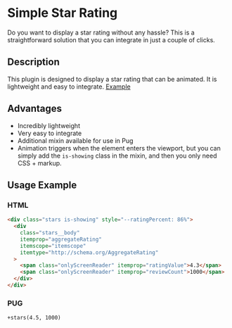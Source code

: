 # Simple Star Rating

Do you want to display a star rating without any hassle? This is a straightforward solution that you can integrate in just a couple of clicks.

## Description

This plugin is designed to display a star rating that can be animated. It is lightweight and easy to integrate.
[Example](https://nikolasgrizli.github.io/simpleAnimatedStars/)

## Advantages

- Incredibly lightweight
- Very easy to integrate
- Additional mixin available for use in Pug
- Animation triggers when the element enters the viewport, but you can simply add the `is-showing` class in the mixin, and then you only need CSS + markup.

## Usage Example

### HTML

```html
<div class="stars is-showing" style="--ratingPercent: 86%">
  <div
    class="stars__body"
    itemprop="aggregateRating"
    itemscope="itemscope"
    itemtype="http://schema.org/AggregateRating"
  >
    <span class="onlyScreenReader" itemprop="ratingValue">4.3</span>
    <span class="onlyScreenReader" itemprop="reviewCount">1000</span>
  </div>
</div>
```

### PUG

```pug
+stars(4.5, 1000)
```
